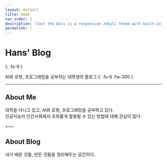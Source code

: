 ```yaml
---
layout: default
title: Home
nav_order: 1
description: "Just the Docs is a responsive Jekyll theme with built-in search that is easily customizable and hosted on GitHub Pages."
permalink: /
---
```


# Hans' Blog
{: .fs-9 }

AI와 로봇, 프로그래밍을 공부하는 대학생의 블로그
{: .fs-6 .fw-300 }

---

## About Me

대학을 다니고 있고, AI와 로봇, 프로그래밍을 공부하고 있다.<br>
인공지능이 인간사회에서 조화롭게 활용될 수 있는 방법에 대해 관심이 많다.

+~~

## About Blog

내가 배운 것들, 만든 것들을 정리해두는 공간이다.<br>
